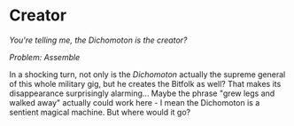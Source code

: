 # Creator

*You're telling me, the Dichomoton is the creator?*

*Problem: Assemble*

In a shocking turn, not only is the *Dichomoton* actually the supreme general of this whole military gig, but he creates the Bitfolk as well? That makes its disappearance surprisingly alarming... Maybe the phrase "grew legs and walked away" actually could work here - I mean the Dichomoton is a sentient magical machine. But where would it go?